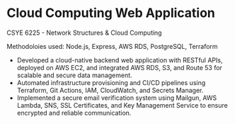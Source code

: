# Cloud Computing Web Application
CSYE 6225 - Network Structures & Cloud Computing

Methodoloies used: Node.js, Express, AWS RDS, PostgreSQL, Terraform

- Developed a cloud-native backend web application with RESTful APIs, deployed on AWS EC2, and integrated AWS RDS, S3, and Route 53 for scalable and secure data management.
- Automated infrastructure provisioning and CI/CD pipelines using Terraform, Git Actions, IAM, CloudWatch, and Secrets Manager.
- Implemented a secure email verification system using Mailgun, AWS Lambda, SNS, SSL Certificates, and Key Management Service to ensure encrypted and reliable communication.
